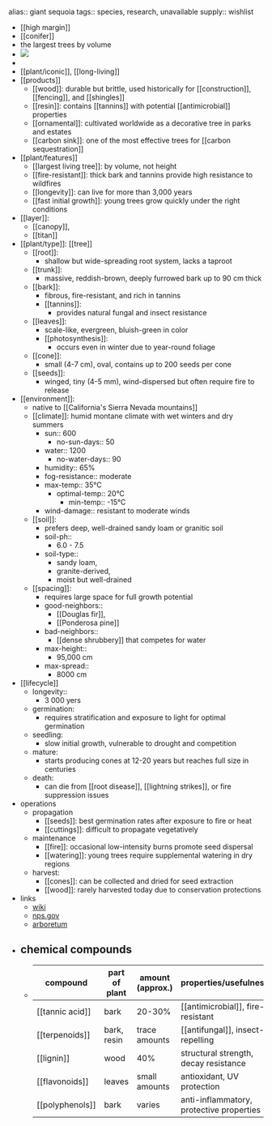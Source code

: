 alias:: giant sequoia
tags:: species, research, unavailable
supply:: wishlist

- [[high margin]]
- [[conifer]]
- the largest trees by volume
- ![](https://peach-geographical-bat-397.mypinata.cloud/ipfs/QmZj7RNtjgsQ14pvjt2rv1DwPDjHndcZVpaRzNdSKk9ZNE)
-
- [[plant/iconic]], [[long-living]]
- [[products]]
	- [[wood]]: durable but brittle, used historically for [[construction]], [[fencing]], and [[shingles]]
	- [[resin]]: contains [[tannins]] with potential [[antimicrobial]] properties
	- [[ornamental]]: cultivated worldwide as a decorative tree in parks and estates
	- [[carbon sink]]: one of the most effective trees for [[carbon sequestration]]
- [[plant/features]]
	- [[largest living tree]]: by volume, not height
	- [[fire-resistant]]: thick bark and tannins provide high resistance to wildfires
	- [[longevity]]: can live for more than 3,000 years
	- [[fast initial growth]]: young trees grow quickly under the right conditions
- [[layer]]:
	- [[canopy]],
	- [[titan]]
- [[plant/type]]: [[tree]]
	- [[root]]:
		- shallow but wide-spreading root system, lacks a taproot
	- [[trunk]]:
		- massive, reddish-brown, deeply furrowed bark up to 90 cm thick
	- [[bark]]:
		- fibrous, fire-resistant, and rich in tannins
		- [[tannins]]:
			- provides natural fungal and insect resistance
	- [[leaves]]:
		- scale-like, evergreen, bluish-green in color
		- [[photosynthesis]]:
			- occurs even in winter due to year-round foliage
	- [[cone]]:
		- small (4-7 cm), oval, contains up to 200 seeds per cone
	- [[seeds]]:
		- winged, tiny (4-5 mm), wind-dispersed but often require fire to release
- [[environment]]:
	- native to [[California's Sierra Nevada mountains]]
	- [[climate]]: humid montane climate with wet winters and dry summers
		- sun:: 600
			- no-sun-days:: 50
		- water:: 1200
			- no-water-days:: 90
		- humidity:: 65%
		- fog-resistance:: moderate
		- max-temp:: 35°C
			- optimal-temp:: 20°C
				- min-temp:: -15°C
		- wind-damage:: resistant to moderate winds
	- [[soil]]:
		- prefers deep, well-drained sandy loam or granitic soil
		- soil-ph::
			- 6.0 - 7.5
		- soil-type::
			- sandy loam,
			- granite-derived,
			- moist but well-drained
	- [[spacing]]:
		- requires large space for full growth potential
		- good-neighbors::
			- [[Douglas fir]],
			- [[Ponderosa pine]]
		- bad-neighbors::
			- [[dense shrubbery]] that competes for water
		- max-height::
			- 95,000 cm
		- max-spread::
			- 8000 cm
- [[lifecycle]]
	- longevity::
		- 3 000 yers
	- germination:
		- requires stratification and exposure to light for optimal germination
	- seedling:
		- slow initial growth, vulnerable to drought and competition
	- mature:
		- starts producing cones at 12-20 years but reaches full size in centuries
	- death:
		- can die from [[root disease]], [[lightning strikes]], or fire suppression issues
- operations
	- propagation
		- [[seeds]]: best germination rates after exposure to fire or heat
		- [[cuttings]]: difficult to propagate vegetatively
	- maintenance
		- [[fire]]: occasional low-intensity burns promote seed dispersal
		- [[watering]]: young trees require supplemental watering in dry regions
	- harvest:
		- [[cones]]: can be collected and dried for seed extraction
		- [[wood]]: rarely harvested today due to conservation protections
- links
	- [wiki](https://en.wikipedia.org/wiki/Sequoiadendron_giganteum)
	- [nps.gov](https://www.nps.gov/seki/learn/nature/bigtrees.htm)
	- [arboretum](https://www.arboretum.harvard.edu/sequoiadendron-giganteum/)
- ## chemical compounds
	- | **compound** | **part of plant** | **amount (approx.)** | **properties/usefulness** |
	  |---|---|---|---|
	  | [[tannic acid]] | bark | 20-30% | [[antimicrobial]], fire-resistant |
	  | [[terpenoids]] | bark, resin | trace amounts | [[antifungal]], insect-repelling |
	  | [[lignin]] | wood | 40% | structural strength, decay resistance |
	  | [[flavonoids]] | leaves | small amounts | antioxidant, UV protection |
	  | [[polyphenols]] | bark | varies | anti-inflammatory, protective properties |
